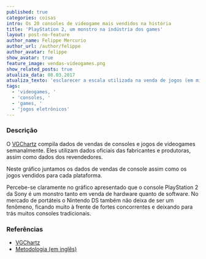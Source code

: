 ```yaml
---
published: true
categories: coisas
intro: Os 20 consoles de videogame mais vendidos na história
title: 'PlayStation 2, um monstro na indústria dos games'
layout: post-no-feature
author_name: Felippe Mercurio
author_url: /author/felippe
author_avatar: felippe
show_avatar: true
feature_image: vendas-videogames.png
show_related_posts: true
atualiza_data: 08.03.2017
atualiza_texto: 'esclarecer a escala utilizada na venda de jogos (em milhões), nos círculos do gráfico'
tags:
  - 'videogames, '
  - 'consoles, '
  - 'games, '
  - 'jogos eletrônicos'
---
```



### Descrição

O [VGChartz](http://www.vgchartz.com/) compila dados de vendas de consoles e jogos de videogames semanalmente. Eles utilizam dados oficiais das fabricantes e produtoras, assim como dados dos revendedores.

Neste gráfico juntamos os dados de vendas de console assim como os jogos vendidos para cada plataforma.

Percebe-se claramente no gráfico apresentado que o console PlayStation 2 da Sony é um monstro tanto em venda de hardware quanto de software. No mercado de portáteis o Nintendo DS também não deixa de ser um fenômeno, ficando muito à frente de fortes concorrentes e deixando para trás muitos consoles tradicionais.

### Referências

- [VGChartz](http://www.vgchartz.com/)
- [Metodologia (em inglês)](http://www.vgchartz.com/methodology.php)

